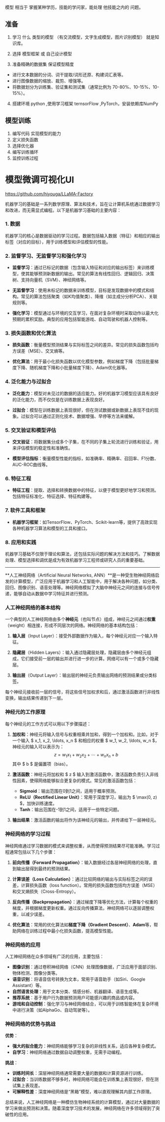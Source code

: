  模型 相当于 掌握某种学历，技能的学问家，能处理 他技能之内的 问题。

## 准备

1. 学习  什么 类型的模型 （有交流模型，文字生成模型，图片识别模型）
就是知识库。

2. 选择 模型框架 或 自己设计模型


3. 准备精确的数据集 保证模型精度

- 进行文本数据的分词、词干提取/词形还原、构建词汇表等。
- 进行图像数据的缩放、裁剪、增强等。
- 将数据划分为训练集、验证集和测试集（通常比例为 70-80%、10-15%、10-15%）。

4. 搭建环境 python ,使用学习框架 ternsorFlow ,PyTorch，安装依赖库NumPy

## 模型训练

1. 编写代码 实现模型的能力
2. 定义损失函数
3. 选择优化器
4. 编写训练循环
5. 监控训练过程

# 模型微调可视化UI

https://github.com/hiyouga/LLaMA-Factory


机器学习的基础是一系列数学原理、算法和技术，旨在让计算机系统通过数据学习和改进，而无需显式编程。以下是机器学习基础的主要内容：

### 1. 数据

机器学习的核心是数据驱动的学习过程。数据包括输入数据（特征）和相应的输出标签（对应的目标），用于训练模型和评估模型的性能。

### 2. 监督学习、无监督学习和强化学习

- **监督学习**：通过已标记的数据（包含输入特征和对应的输出标签）来训练模型，使其能够预测新数据的输出。常见的算法有线性回归、逻辑回归、决策树、支持向量机（SVM）、神经网络等。

- **无监督学习**：使用未标记的数据来训练模型，目标是发现数据中的模式和结构。常见的算法包括聚类（如K均值聚类）、降维（如主成分分析PCA）、关联规则等。

- **强化学习**：模型通过与环境的交互学习，在面对复杂环境时采取动作以最大化预期的累积奖励。典型的应用包括智能游戏、自动驾驶和机器人控制等。

### 3. 损失函数和优化算法

- **损失函数**：衡量模型预测结果与实际标签之间的差异。常见的损失函数包括均方误差（MSE）、交叉熵等。

- **优化算法**：用于最小化损失函数以优化模型参数，例如梯度下降（包括批量梯度下降、随机梯度下降和小批量梯度下降）、Adam优化器等。

### 4. 泛化能力与过拟合

- **泛化能力**：模型对未见过的数据的适应能力。好的机器学习模型应该具有良好的泛化能力，而不仅仅是在训练数据上表现良好。

- **过拟合**：模型在训练数据上表现很好，但在测试数据或新数据上表现不佳的现象。过拟合可以通过正则化技术、数据增强、早停等方法来缓解。

### 5. 交叉验证和模型评估

- **交叉验证**：将数据集分成多个子集，在不同的子集上轮流进行训练和验证，用来评估模型的稳定性和准确性。

- **模型评估指标**：衡量模型性能的指标，如准确率、精确率、召回率、F1分数、AUC-ROC曲线等。

### 6. 特征工程

- **特征工程**：提取、选择和转换数据中的特征，以便于模型更好地学习和预测。包括特征标准化、特征选择、特征构建等。

### 7. 软件工具和框架

- **机器学习框架**：如TensorFlow、PyTorch、Scikit-learn等，提供了高效实现各种机器学习算法和模型的工具和接口。

### 8. 应用和实践

机器学习基础不仅限于理论和算法，还包括实际问题的解决方法和技巧。了解数据处理、模型选择和调优是成为有效机器学习工程师或研究人员的重要基础。


---

 
**人工神经网络（Artificial Neural Networks, ANN）**是一种受生物神经网络启发的计算模型，广泛应用于机器学习和人工智能中，用于解决各种问题，如分类、回归、图像识别、语音处理等。神经网络模拟了大脑中神经元之间的连接与信号传递，能够自动从数据中学习特征并进行预测。

### 人工神经网络的基本结构

一个典型的人工神经网络由多个**神经元**（也叫节点）组成，神经元之间通过**权重**（weight）相连接，形成不同层次的网络。神经网络的基本结构包括：

1. **输入层**（Input Layer）：接受外部数据作为输入，每个神经元对应一个输入特征。

2. **隐藏层**（Hidden Layers）：输入通过隐藏层处理，隐藏层由多个神经元组成，它们接受前一层的输出并进行进一步的计算。网络可以有一个或多个隐藏层。

3. **输出层**（Output Layer）：输出层的神经元负责输出网络的预测结果或分类标签。

每个神经元接收前一层的信号，将这些信号加权求和后，通过激活函数进行非线性变换，输出结果传递到下一层。

### 神经元的工作原理

每个神经元的工作方式可以用以下步骤描述：

1. **加权和**：神经元将输入信号与权重相乘并加和，得到一个加权和。比如，对于一个输入 $ x_1, x_2, \ldots, x_n $ 和相应的权重 $ w_1, w_2, \ldots, w_n $，神经元的输入可以表示为：
   $$
   z = w_1 x_1 + w_2 x_2 + \cdots + w_n x_n + b
   $$
   其中 $ b $ 是偏置项（bias）。

2. **激活函数**：神经元将加权和 $ z $ 输入到激活函数中，激活函数负责引入非线性因素，使得网络能够拟合更复杂的模式。常见的激活函数包括：
   - **Sigmoid**：输出范围在0到1之间，适用于概率预测。
   - **ReLU（Rectified Linear Unit）**：常用于深度学习，输出为 $ \max(0, z) $，加快训练速度。
   - **Tanh**：输出范围在-1到1之间，适用于一些特定问题。

3. **输出结果**：激活函数的输出将作为该神经元的输出，并传递给下一层神经元。

### 神经网络的学习过程

神经网络通过学习数据的模式来调整权重，从而使得预测结果尽可能准确。学习过程通常包括以下几个步骤：

1. **前向传播（Forward Propagation）**：输入数据经过各层神经网络的处理，直到输出层得到最终的预测结果。

2. **计算误差（Loss Calculation）**：通过比较网络的输出与实际标签之间的误差，计算损失函数（loss function）。常用的损失函数包括均方误差（MSE）和交叉熵损失（Cross-Entropy）。

3. **反向传播（Backpropagation）**：通过梯度下降等优化方法，计算每个权重的梯度，并根据梯度更新权重。通过反向传播算法，神经网络可以逐层调整权重，以减少误差。

4. **优化算法**：常用的优化算法如**梯度下降（Gradient Descent）**、**Adam**等，帮助网络在训练过程中最小化损失函数，提高模型性能。

### 神经网络的应用

人工神经网络在众多领域有广泛的应用，主要包括：

- **图像识别**：通过卷积神经网络（CNN）处理图像数据，广泛应用于面部识别、物体检测、图像分类等。
- **语音识别**：将语音信号转换为文本，常用于语音助手（如Siri、Google Assistant）等。
- **自然语言处理**：用于文本分类、情感分析、机器翻译、语音生成等。
- **推荐系统**：基于用户行为数据预测用户可能感兴趣的商品或内容。
- **游戏和自动控制**：强化学习与神经网络结合，可以用于训练智能体在复杂环境中进行决策（如AlphaGo、自动驾驶等）。

### 神经网络的优势与挑战

**优势**：
- **强大的拟合能力**：神经网络能够学习复杂的非线性关系，适应各种复杂模式。
- **自学习**：神经网络通过数据自动调整权重，无需手动编程。

**挑战**：
- **训练时间长**：深层神经网络通常需要大量的数据和计算资源进行训练。
- **过拟合**：当训练数据不够多时，神经网络可能会在训练集上表现很好，但在测试集上表现差。
- **可解释性差**：深度神经网络是“黑箱”模型，难以直观理解其内部工作原理。

总结来说，人工神经网络是一种模仿生物神经系统的计算模型，通过对大量数据的学习来做出预测和决策。随着深度学习技术的发展，神经网络在许多领域得到了突破性的应用。